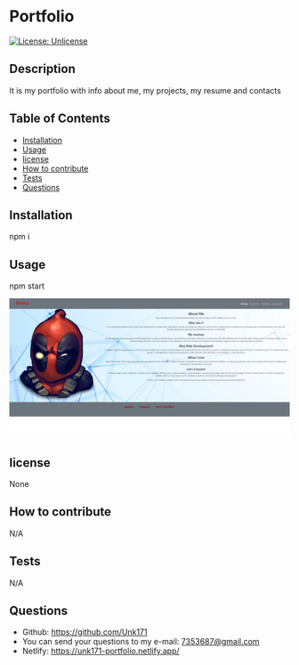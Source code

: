 # Portfolio
  [![License: Unlicense](https://img.shields.io/badge/license-Unlicense-blue.svg)](http://unlicense.org/)
  ## Description
  It is my portfolio with info about me, my projects, my resume and contacts
  ## Table of Contents
- [Installation](#installation)
- [Usage](#usage)
- [Iicense](#Iicense)
- [How to contribute](#how-to-contribute)
- [Tests](#tests)
- [Questions](#questions)
## Installation
npm i
## Usage
npm start

  ![Screenshot](assets/images/screenshot20.png)
## Iicense
None
## How to contribute
N/A
## Tests
N/A
## Questions
* Github: https://github.com/Unk171
* You can send your questions to my e-mail: 7353687@gmail.com
* Netlify: https://unk171-portfolio.netlify.app/
  
